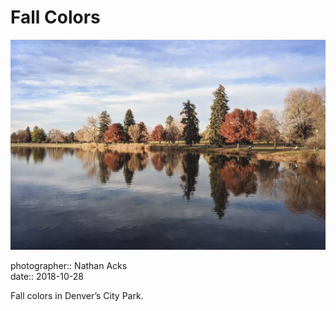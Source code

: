 # Fall Colors

![The view across a city lake](assets/2018-10-28-fall-colors.webp)

photographer:: Nathan Acks  
date:: 2018-10-28

Fall colors in Denver’s City Park.
